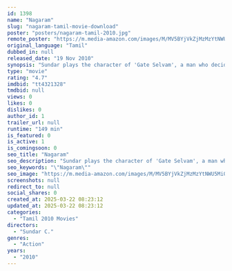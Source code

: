 ```yaml
---
id: 1398
name: "Nagaram"
slug: "nagaram-tamil-movie-download"
poster: "posters/nagaram-tamil-2010.jpg"
remote_poster: "https://m.media-amazon.com/images/M/MV5BYjVkZjMzMzYtNWU5Mi00MzNlLWI0MGUtNzQ0Mzg5MTNmMjVmXkEyXkFqcGdeQXVyMTEzNzg0Mjkx._V1_SX300.jpg"
original_language: "Tamil"
dubbed_in: null
released_date: "19 Nov 2010"
synopsis: "Sundar plays the character of 'Gate Selvam', a man who decides to quit the mafia and lead a peaceful life. The story is all about the circumstances that arise because of this decision."
type: "movie"
rating: "4.7"
imdbid: "tt4321328"
tmdbid: null
views: 0
likes: 0
dislikes: 0
author_id: 1
trailer_url: null
runtime: "149 min"
is_featured: 0
is_active: 1
is_comingsoon: 0
seo_title: "Nagaram"
seo_description: "Sundar plays the character of 'Gate Selvam', a man who decides to quit the mafia and lead a peaceful life. The story is all about the circumstances that arise because of this decision."
seo_keywords: "\"Nagaram\""
seo_image: "https://m.media-amazon.com/images/M/MV5BYjVkZjMzMzYtNWU5Mi00MzNlLWI0MGUtNzQ0Mzg5MTNmMjVmXkEyXkFqcGdeQXVyMTEzNzg0Mjkx._V1_SX300.jpg"
screenshots: null
redirect_to: null
social_shares: 0
created_at: 2025-03-22 08:23:12
updated_at: 2025-03-22 08:23:12
categories:
  - "Tamil 2010 Movies"
directors:
  - "Sundar C."
genres:
  - "Action"
years:
  - "2010"
---
```

